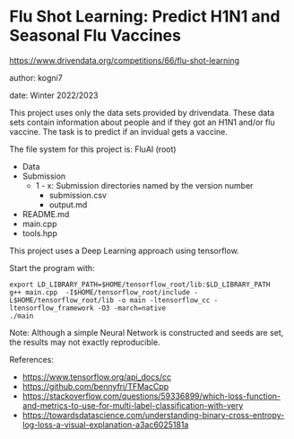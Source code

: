 # Flu Shot Learning: Predict H1N1 and Seasonal Flu Vaccines 
https://www.drivendata.org/competitions/66/flu-shot-learning

author: kogni7

date: Winter 2022/2023

This project uses only the data sets provided by drivendata. These data sets contain information about people and if they got an H1N1 and/or flu vaccine. The task is to predict if an invidual gets a vaccine.

The file system for this project is:
FluAI (root)
   * Data
   * Submission
      * 1 - x: Submission directories named by the version number
         * submission.csv
         * output.md
   * README.md
   * main.cpp
   * tools.hpp

This project uses a Deep Learning approach using tensorflow.

Start the program with:
```
export LD_LIBRARY_PATH=$HOME/tensorflow_root/lib:$LD_LIBRARY_PATH     
g++ main.cpp  -I$HOME/tensorflow_root/include -L$HOME/tensorflow_root/lib -o main -ltensorflow_cc -ltensorflow_framework -O3 -march=native   
./main
```

Note: Although a simple Neural Network is constructed and seeds are set, the results may not exactly reproducible.

References:
   * https://www.tensorflow.org/api_docs/cc
   * https://github.com/bennyfri/TFMacCpp
   * https://stackoverflow.com/questions/59336899/which-loss-function-and-metrics-to-use-for-multi-label-classification-with-very
   * https://towardsdatascience.com/understanding-binary-cross-entropy-log-loss-a-visual-explanation-a3ac6025181a
